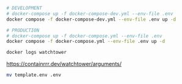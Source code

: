```sh
# DEVELOPMENT
# docker-compose up -f docker-compose-dev.yml --env-file .env
docker compose -f docker-compose-dev.yml --env-file .env up -d

# PRODUCTION
# docker-compose up -f docker-compose.yml --env-file .env
docker compose -f docker-compose.yml --env-file .env up -d
```


```sh
docker logs watchtower

```




https://containrrr.dev/watchtower/arguments/


```sh
mv template.env .env
```